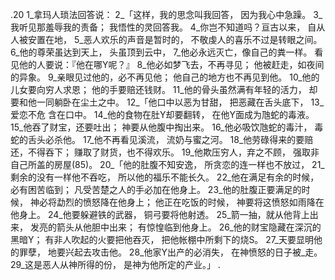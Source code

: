 .20 
1_拿玛人琐法回答说： 
2_「这样，我的思念叫我回答， 
因为我心中急躁。 
3_我听见那羞辱我的责备； 
我悟性的灵回答我。 
4_你岂不知道吗？亘古以来， 
自从人被安置在地， 
5_恶人欢乐的声音是暂时的， 
不敬虔人的喜乐不过是转眼之间。 
6_他的尊荣虽达到天上， 
头虽顶到云中， 
7_他必永远灭亡，像自己的粪一样。 
看见他的人要说：『他在哪Y呢？』 
8_他必如梦飞去，不再寻见； 
他被赶走，如夜间的异象。 
9_亲眼见过他的，必不再见他； 
他自己的地方也不再见到他。 
10_他的儿女要向穷人求恩； 
他的手要赔还钱财。 
11_他的骨头虽然满有年轻的活力， 
却要和他一同躺卧在尘土之中。 
12_「他口中以恶为甘甜， 
把恶藏在舌头底下， 
13_爱恋不危 
含在口中。 
14_他的食物在肚Y却要翻转， 
在他Y面成为虺蛇的毒液。 
15_他吞了财宝，还要吐出； 
神要从他腹中掏出来。 
16_他必吸饮虺蛇的毒汁， 
毒蛇的舌头必杀他。 
17_他不再看见溪流， 
流奶与蜜之河。 
18_他劳碌得来的要赔还，不得吞下； 
赚取了财货，也不得欢乐。 
19_他欺压穷人，弃之不顾， 
强取非自己所盖的房屋(85)。 
20_「他的肚腹不知安逸， 
所贪恋的连一样也不放过， 
21_剩余的没有一样他不吞吃， 
所以他的福乐不能长久。 
22_他在满足有余的时候，必有困苦临到； 
凡受苦楚之人的手必加在他身上。 
23_他的肚腹正要满足的时候， 
神必将勐烈的愤怒降在他身上； 
他正在吃饭的时候， 
神要将这愤怒如雨降在他身上。 
24_他要躲避铁的武器， 
铜弓要将他射透。 
25_箭一抽，就从他背上出来， 
发亮的箭头从他胆中出来； 
有惊惶临到他身上。 
26_他的财宝隐藏在深沉的黑暗Y； 
有非人吹起的火要把他吞灭， 
把他帐棚中所剩下的烧S。 
27_天要显明他的罪孽， 
地要兴起去攻击他。 
28_他家Y出产的必消失， 
在神愤怒的日子被_走。 
29_这是恶人从神所得的份， 
是神为他所定的产业。」 
.